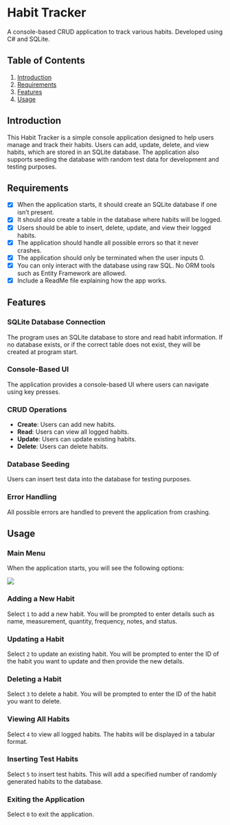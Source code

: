 ﻿# Habit Tracker

A console-based CRUD application to track various habits. Developed using C# and SQLite.

## Table of Contents

1.  [Introduction](#introduction)
2.  [Requirements](#requirements)
3.  [Features](#features)
4.  [Usage](#usage)

## Introduction

This Habit Tracker is a simple console application designed to help users manage and track their habits. Users can add, update, delete, and view habits, which are stored in an SQLite database. The application also supports seeding the database with random test data for development and testing purposes.

## Requirements

- [x]  When the application starts, it should create an SQLite database if one isn’t present.
- [x]  It should also create a table in the database where habits will be logged.
- [x]  Users should be able to insert, delete, update, and view their logged habits.
- [x]  The application should handle all possible errors so that it never crashes.
- [x]  The application should only be terminated when the user inputs 0.
- [x]  You can only interact with the database using raw SQL. No ORM tools such as Entity Framework are allowed.
- [x]  Include a ReadMe file explaining how the app works.

## Features

### SQLite Database Connection

The program uses an SQLite database to store and read habit information. If no database exists, or if the correct table does not exist, they will be created at program start.

### Console-Based UI

The application provides a console-based UI where users can navigate using key presses.

### CRUD Operations

-   **Create**: Users can add new habits.
-   **Read**: Users can view all logged habits.
-   **Update**: Users can update existing habits.
-   **Delete**: Users can delete habits.

### Database Seeding

Users can insert test data into the database for testing purposes.

### Error Handling

All possible errors are handled to prevent the application from crashing.
    
## Usage

### Main Menu

When the application starts, you will see the following options:

![](https://i.imgur.com/sU45IX8.png)

### Adding a New Habit

Select `1` to add a new habit. You will be prompted to enter details such as name, measurement, quantity, frequency, notes, and status.

### Updating a Habit

Select `2` to update an existing habit. You will be prompted to enter the ID of the habit you want to update and then provide the new details.

### Deleting a Habit

Select `3` to delete a habit. You will be prompted to enter the ID of the habit you want to delete.

### Viewing All Habits

Select `4` to view all logged habits. The habits will be displayed in a tabular format.

### Inserting Test Habits

Select `5` to insert test habits. This will add a specified number of randomly generated habits to the database.

### Exiting the Application

Select `0` to exit the application.